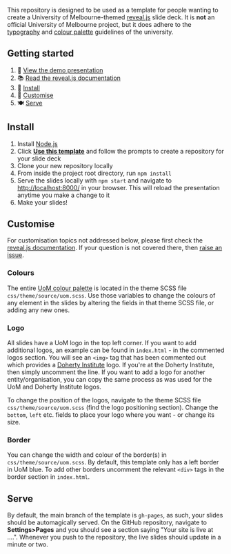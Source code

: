 This repository is designed to be used as a template for people wanting to create a University of Melbourne-themed 
[reveal.js][reveal] slide deck. It is **not** an official University of Melbourne project, but it does adhere to the [typography] 
and [colour palette][palette] guidelines of the university.

## Getting started
1. 👀 [View the demo presentation][demo]
2. 📚 [Read the reveal.js documentation](https://revealjs.com/markup/)
3. 🚀 [Install](#install)
4. 💅 [Customise](#customise)
5. 🍽️ [Serve](#serve)


## Install

1. Install [Node.js][node]
2. Click [**Use this template**](https://github.com/mbhall88/unimelb-reveal-template/generate) and follow the prompts to create a repository for your slide deck
3. Clone your new repository locally
4. From inside the project root directory, run `npm install`
5. Serve the slides locally with `npm start` and navigate to <http://localhost:8000/> in your browser. This will reload the presentation anytime you make a change to it
6. Make your slides!

## Customise

For customisation topics not addressed below, please first check the [reveal.js documentation][reveal-docs]. If your question is not 
covered there, then [raise an issue](https://github.com/mbhall88/unimelb-reveal-template/issues).

### Colours

The entire [UoM colour palette][palette] is located in the theme SCSS file `css/theme/source/uom.scss`. Use those 
variables to change the colours of any element in the slides by altering the fields in that theme SCSS file, or adding 
any new ones.

### Logo

All slides have a UoM logo in the top left corner. If you want to add additional logos, an example can be found 
in `index.html` - in the commented logos section. You will see an `<img>` tag that has been commented out 
which provides a [Doherty Institute][doherty] logo. If you're at the Doherty Institute, then simply uncomment the 
line. If you want to add a logo for another entity/organisation, you can copy the same process as was used for the 
UoM and Doherty Institute logos.

To change the position of the logos, navigate to the theme SCSS file `css/theme/source/uom.scss` (find the logo 
positioning section). Change the `bottom`, `left` etc. fields to place your logo where you want - or change its size.

### Border

You can change the width and colour of the border(s) in `css/theme/source/uom.scss`. By default, this template only has 
a left border in UoM blue. To add other borders uncomment the relevant `<div>` tags in the border section in `index.html`.

## Serve

By default, the main branch of the template is `gh-pages`, as such, your slides should be automagically served. On the 
GitHub repository, navigate to **Settings>Pages** and you should see a section saying "Your site is live at ....". 
Whenever you push to the repository, the live slides should update in a minute or two.

[reveal]: https://github.com/hakimel/reveal.js/
[reveal-docs]: https://revealjs.com/
[palette]: https://brandhub.unimelb.edu.au/guidelines/colour-palette
[typography]: https://brandhub.unimelb.edu.au/guidelines/typography
[demo]: https://mbh.sh/unimelb-reveal-template
[node]: https://nodejs.org/en/
[doherty]: https://www.doherty.edu.au/